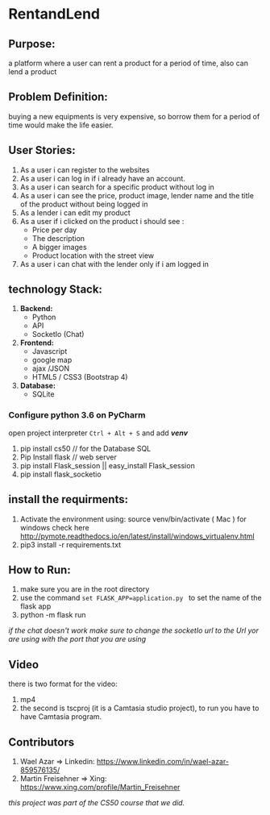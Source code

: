 # RentandLend

## Purpose:

a platform where a user can rent a product for a period of time, also can lend a product

## Problem Definition:

buying a new equipments is very expensive, so borrow them for a period of time would make the life easier.
## User Stories:

1. As a user i can register to the websites
2. As a user i can log in if i already have an account.
3. As a user i can search for a specific product without log in
4. As a user i can see the price, product image, lender name and the title of the product without being logged in
5. As a lender i can edit my product
6. As a user if i clicked on the product i should see :
    + Price per day
    + The description
    + A bigger images
    + Product location with the street view
7. As a user i can chat with the lender only if i am logged in

## technology Stack:

1. **Backend:**
    + Python
    + API
    + SocketIo (Chat)
2. **Frontend:**
    + Javascript
    + google map
    + ajax /JSON
    + HTML5 / CSS3 (Bootstrap 4)
3. **Database:**
    + SQLite

### Configure python 3.6 on PyCharm

open project interpreter ``` Ctrl + Alt + S ``` and add _**venv**_

1. pip install cs50 // for the Database SQL
2. Pip Install flask // web server
3. pip install Flask_session || easy_install Flask_session
4. pip install flask_socketio

## install the requirments:

1. Activate the environment using: source venv/bin/activate ( Mac )
for windows check here http://pymote.readthedocs.io/en/latest/install/windows_virtualenv.html
2. pip3 install -r requirements.txt

## How to Run:
1. make sure you are in the root directory
2. use the command ```set FLASK_APP=application.py ``` to set the name of the flask app
3. python -m flask run

*if the chat doesn't work make sure to change the socketIo url to the Url yor are using with the port
that you are using*

## Video
there is two format for the video:
1. mp4
2. the second is tscproj (it is a Camtasia studio project), to run you have to have Camtasia program.

## Contributors
1. Wael Azar => Linkedin: https://www.linkedin.com/in/wael-azar-859576135/
2. Martin Freisehner => Xing: https://www.xing.com/profile/Martin_Freisehner

*this project was part of the CS50 course that we did.*
